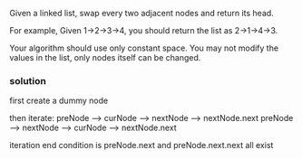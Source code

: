 Given a linked list, swap every two adjacent nodes and return its head.

For example,
Given 1->2->3->4, you should return the list as 2->1->4->3.

Your algorithm should use only constant space. You may not modify the values in the list, only nodes itself can be changed.

### solution
first create a dummy node

then iterate:
preNode --> curNode --> nextNode --> nextNode.next
preNode --> nextNode --> curNode --> nextNode.next

iteration end condition is preNode.next and preNode.next.next all exist
